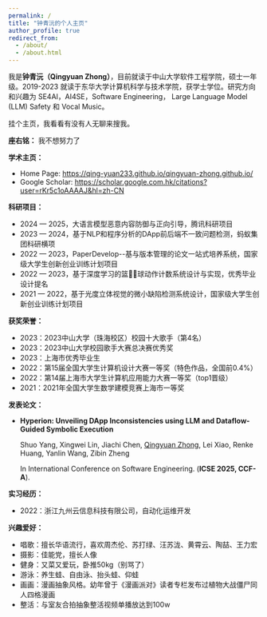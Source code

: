 ```yaml
---
permalink: /
title: "钟青沅的个人主页"
author_profile: true
redirect_from: 
  - /about/
  - /about.html
---
```


我是**钟青沅（Qingyuan Zhong）**，目前就读于中山大学软件工程学院，硕士一年级。2019-2023 就读于东华大学计算机科学与技术学院，获学士学位。研究方向和兴趣为 SE4AI，AI4SE，Software Engineering， Large Language Model (LLM) Safety 和 Vocal Music。

挂个主页，我看看有没有人无聊来搜我。


**座右铭：** 我不想努力了

**学术主页：**
- Home Page: https://qing-yuan233.github.io/qingyuan-zhong.github.io/
- Google Scholar: https://scholar.google.com.hk/citations?user=rKr5c1oAAAAJ&hl=zh-CN

**科研项目：**
- 2024 — 2025，大语言模型恶意内容防御与正向引导，腾讯科研项目
- 2023 — 2024，基于NLP和程序分析的DApp前后端不一致问题检测，蚂蚁集团科研横项
- 2022 — 2023，PaperDevelop--基与版本管理的论文一站式培养系统，国家级大学生创新创业训练计划项目
- 2022 — 2023，基于深度学习的篮🐔🏀球动作计数系统设计与实现，优秀毕业设计提名
- 2021 — 2022，基于光度立体视觉的微小缺陷检测系统设计，国家级大学生创新创业训练计划项目

**获奖荣誉：**
- 2023：2023中山大学（珠海校区）校园十大歌手（第4名）
- 2023：2023中山大学校园歌手大赛总决赛优秀奖
- 2023：上海市优秀毕业生
- 2022：第15届全国大学生计算机设计大赛一等奖（特色作品，全国前0.4%）
- 2022：第14届上海市大学生计算机应用能力大赛一等奖（top1晋级）
- 2021：2021年全国大学生数学建模竞赛上海市一等奖

**发表论文：**
- **Hyperion: Unveiling DApp Inconsistencies using LLM and Dataflow-Guided Symbolic Execution**

  Shuo Yang, Xingwei Lin, Jiachi Chen, <u>Qingyuan Zhong</u>, Lei Xiao, Renke Huang, Yanlin Wang, Zibin Zheng

  In International Conference on Software Engineering. (**ICSE 2025, CCF-A**).

**实习经历：**
- 2022：浙江九州云信息科技有限公司，自动化运维开发

**兴趣爱好：**
- 唱歌：擅长华语流行，喜欢周杰伦、苏打绿、汪苏泷、黄霄云、陶喆、王力宏
- 摄影：佳能党，擅长人像
- 健身：又菜又爱玩，卧推50kg（别骂了）
- 游泳：养生蛙、自由泳、抬头蛙、仰蛙
- 画画：漫画抽象风格。幼年曾于《漫画派对》读者专栏发布过植物大战僵尸同人四格漫画
- 整活：与室友合拍抽象整活视频单播放达到100w



<!-- This is the front page of a website that is powered by the [Academic Pages template](https://github.com/academicpages/academicpages.github.io) and hosted on GitHub pages. [GitHub pages](https://pages.github.com) is a free service in which websites are built and hosted from code and data stored in a GitHub repository, automatically updating when a new commit is made to the respository. This template was forked from the [Minimal Mistakes Jekyll Theme](https://mmistakes.github.io/minimal-mistakes/) created by Michael Rose, and then extended to support the kinds of content that academics have: publications, talks, teaching, a portfolio, blog posts, and a dynamically-generated CV. You can fork [this repository](https://github.com/academicpages/academicpages.github.io) right now, modify the configuration and markdown files, add your own PDFs and other content, and have your own site for free, with no ads! An older version of this template powers my own personal website at [stuartgeiger.com](http://stuartgeiger.com), which uses [this Github repository](https://github.com/staeiou/staeiou.github.io).

A data-driven personal website
======
Like many other Jekyll-based GitHub Pages templates, Academic Pages makes you separate the website's content from its form. The content & metadata of your website are in structured markdown files, while various other files constitute the theme, specifying how to transform that content & metadata into HTML pages. You keep these various markdown (.md), YAML (.yml), HTML, and CSS files in a public GitHub repository. Each time you commit and push an update to the repository, the [GitHub pages](https://pages.github.com/) service creates static HTML pages based on these files, which are hosted on GitHub's servers free of charge.

Many of the features of dynamic content management systems (like Wordpress) can be achieved in this fashion, using a fraction of the computational resources and with far less vulnerability to hacking and DDoSing. You can also modify the theme to your heart's content without touching the content of your site. If you get to a point where you've broken something in Jekyll/HTML/CSS beyond repair, your markdown files describing your talks, publications, etc. are safe. You can rollback the changes or even delete the repository and start over -- just be sure to save the markdown files! Finally, you can also write scripts that process the structured data on the site, such as [this one](https://github.com/academicpages/academicpages.github.io/blob/master/talkmap.ipynb) that analyzes metadata in pages about talks to display [a map of every location you've given a talk](https://academicpages.github.io/talkmap.html).

Getting started
======
1. Register a GitHub account if you don't have one and confirm your e-mail (required!)
1. Fork [this repository](https://github.com/academicpages/academicpages.github.io) by clicking the "fork" button in the top right. 
1. Go to the repository's settings (rightmost item in the tabs that start with "Code", should be below "Unwatch"). Rename the repository "[your GitHub username].github.io", which will also be your website's URL.
1. Set site-wide configuration and create content & metadata (see below -- also see [this set of diffs](http://archive.is/3TPas) showing what files were changed to set up [an example site](https://getorg-testacct.github.io) for a user with the username "getorg-testacct")
1. Upload any files (like PDFs, .zip files, etc.) to the files/ directory. They will appear at https://[your GitHub username].github.io/files/example.pdf.  
1. Check status by going to the repository settings, in the "GitHub pages" section

Site-wide configuration
------
The main configuration file for the site is in the base directory in [_config.yml](https://github.com/academicpages/academicpages.github.io/blob/master/_config.yml), which defines the content in the sidebars and other site-wide features. You will need to replace the default variables with ones about yourself and your site's github repository. The configuration file for the top menu is in [_data/navigation.yml](https://github.com/academicpages/academicpages.github.io/blob/master/_data/navigation.yml). For example, if you don't have a portfolio or blog posts, you can remove those items from that navigation.yml file to remove them from the header. 

Create content & metadata
------
For site content, there is one markdown file for each type of content, which are stored in directories like _publications, _talks, _posts, _teaching, or _pages. For example, each talk is a markdown file in the [_talks directory](https://github.com/academicpages/academicpages.github.io/tree/master/_talks). At the top of each markdown file is structured data in YAML about the talk, which the theme will parse to do lots of cool stuff. The same structured data about a talk is used to generate the list of talks on the [Talks page](https://academicpages.github.io/talks), each [individual page](https://academicpages.github.io/talks/2012-03-01-talk-1) for specific talks, the talks section for the [CV page](https://academicpages.github.io/cv), and the [map of places you've given a talk](https://academicpages.github.io/talkmap.html) (if you run this [python file](https://github.com/academicpages/academicpages.github.io/blob/master/talkmap.py) or [Jupyter notebook](https://github.com/academicpages/academicpages.github.io/blob/master/talkmap.ipynb), which creates the HTML for the map based on the contents of the _talks directory).

**Markdown generator**

I have also created [a set of Jupyter notebooks](https://github.com/academicpages/academicpages.github.io/tree/master/markdown_generator
) that converts a CSV containing structured data about talks or presentations into individual markdown files that will be properly formatted for the Academic Pages template. The sample CSVs in that directory are the ones I used to create my own personal website at stuartgeiger.com. My usual workflow is that I keep a spreadsheet of my publications and talks, then run the code in these notebooks to generate the markdown files, then commit and push them to the GitHub repository.

How to edit your site's GitHub repository
------
Many people use a git client to create files on their local computer and then push them to GitHub's servers. If you are not familiar with git, you can directly edit these configuration and markdown files directly in the github.com interface. Navigate to a file (like [this one](https://github.com/academicpages/academicpages.github.io/blob/master/_talks/2012-03-01-talk-1.md) and click the pencil icon in the top right of the content preview (to the right of the "Raw | Blame | History" buttons). You can delete a file by clicking the trashcan icon to the right of the pencil icon. You can also create new files or upload files by navigating to a directory and clicking the "Create new file" or "Upload files" buttons. 

Example: editing a markdown file for a talk
![Editing a markdown file for a talk](/images/editing-talk.png)

For more info
------
More info about configuring Academic Pages can be found in [the guide](https://academicpages.github.io/markdown/). The [guides for the Minimal Mistakes theme](https://mmistakes.github.io/minimal-mistakes/docs/configuration/) (which this theme was forked from) might also be helpful. -->
